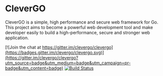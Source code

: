 # CleverGO
CleverGO is a simple, high performance and secure web framework for Go. This project aims to become a powerful web development tool and make developer easily to build a high-performance, secure and stronger web application.

[![Join the chat at https://gitter.im/clevergo/clevergo](https://badges.gitter.im/clevergo/clevergo.svg)](https://gitter.im/clevergo/clevergo?utm_source=badge&utm_medium=badge&utm_campaign=pr-badge&utm_content=badge)
[![Build Status](https://travis-ci.org/clevergo/clevergo.svg?branch=master)](https://travis-ci.org/clevergo/clevergo)

